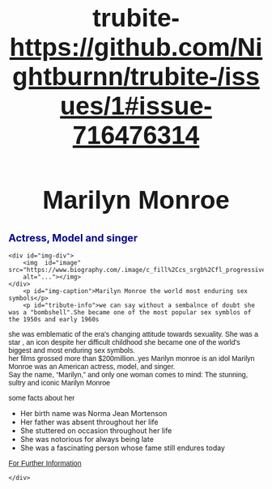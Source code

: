 # trubite-https://github.com/Nightburnn/trubite-/issues/1#issue-716476314
<div id="main">
	<h1 id="title">Marilyn Monroe</h1>
	<h2>Actress, Model and singer </h2>
	
	<div id="img-div">
		<img  id="image" src="https://www.biography.com/.image/c_fill%2Ccs_srgb%2Cfl_progressive%2Ch_400%2Cq_auto:good%2Cw_620/MTY2NzA3MDU5MTEzMzM4MTQ4/marilyn_monroe_photo_alfred_eisenstaedt_pix_inc_the_life_picture_collection_getty_images_53376357_cropped.jpg" 
		alt="..."></img>
	</div>
		<p id="img-caption">Marilyn Monroe the world most enduring sex symbols</p>
		<p id="tribute-info">we can say without a sembalnce of doubt she was a "bombshell".She became one of the most popular sex symblos of the 1950s and early 1960s 
she was emblematic of the era's changing attitude towards sexuality. She was a star , an icon despite her  difficult childhood she became one of the world's biggest and most enduring sex symbols.<br> her films grossed more than $200million..yes Marilyn monroe is an idol
Marilyn Monroe was an American actress, model, and singer. <br>Say the name, “Marilyn,” and only one woman comes to mind: The stunning, sultry and iconic Marilyn Monroe </p>
<p>some facts about her</p>

<ul>
 <li>Her birth name was Norma Jean Mortenson</li>
 <li>Her father was absent throughout her life</li>
 <li>She stuttered on occasion throughout her life</li>
 <li>She was notorious for always being late</li>
 <li>She was a fascinating person whose fame still endures today</li>
</ul>

<a href="https://en.wikipedia.org/wiki/Marilyn_Monroe" target= "_blank"  class="" id="tribute-link">For Further Information</a>

	</div>
<!--CSS style code -->
<style >
	#image {
width: 100%;
height: auto;
max-width: 625px;
margin-left: auto;
margin-right: auto;
display: block;
}

body{
	

h1 {text-align: center;
	font-family: sans-serif;
	font-size: 50px;
}

h2{
	color: #00008b;
	font-size: 20px;
}

#img-caption{
	font-style: serif;
}

p{
	font-family: Helvetica;
}

.tribute-link{
	font-size: 20px;
}



</style>
